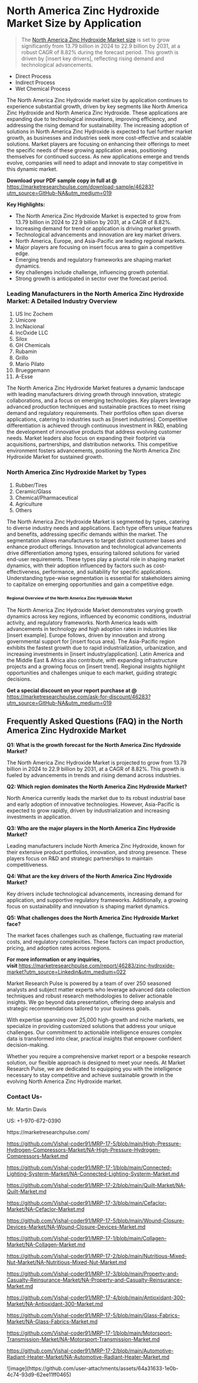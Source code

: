 <h1>North America Zinc Hydroxide Market&nbsp;Size by Application</h1><blockquote><p>The <a href="https://marketresearchpulse.com/download-sample/46283?utm_source=GitHub-NA&amp;utm_medium=019">North America Zinc Hydroxide Market size</a> is set to grow significantly from 13.79 billion in 2024 to 22.9 billion by 2031, at a robust CAGR of 8.82% during the forecast period. This growth is driven by [insert key drivers], reflecting rising demand and technological advancements.</p></blockquote><ul><li>Direct Process <li> Indirect Process <li> Wet Chemical Process</li></ul><p>The North America Zinc Hydroxide market size by application continues to experience substantial growth, driven by key segments like North America Zinc Hydroxide and North America Zinc Hydroxide. These applications are expanding due to technological innovations, improving efficiency, and addressing the rising demand for sustainability. The increasing adoption of solutions in North America Zinc Hydroxide is expected to fuel further market growth, as businesses and industries seek more cost-effective and scalable solutions. Market players are focusing on enhancing their offerings to meet the specific needs of these growing application areas, positioning themselves for continued success. As new applications emerge and trends evolve, companies will need to adapt and innovate to stay competitive in this dynamic market.</p><p><strong>Download your PDF sample copy in full at @ </strong><a href="https://marketresearchpulse.com/download-sample/46283?utm_source=GitHub-NA&amp;utm_medium=019">https://marketresearchpulse.com/download-sample/46283?utm_source=GitHub-NA&amp;utm_medium=019</a></p><p><strong>Key Highlights: </strong></p><ul><li>The North America Zinc Hydroxide Market is expected to grow from 13.79 billion in 2024 to 22.9 billion by 2031, at a CAGR of 8.82%.</li><li>Increasing demand for trend or application is driving market growth.</li><li>Technological advancements and innovation are key market drivers.</li><li>North America, Europe, and Asia-Pacific are leading regional markets.</li><li>Major players are focusing on insert focus area to gain a competitive edge.</li><li>Emerging trends and regulatory frameworks are shaping market dynamics.</li><li>Key challenges include challenge, influencing growth potential.</li><li>Strong growth is anticipated in sector over the forecast period.</li></ul><h3>Leading Manufacturers in the North America Zinc Hydroxide Market: A Detailed Industry Overview</h3><ol><li>US  Inc Zochem</li><li>Umicore</li><li> IncNacional</li><li> IncOxide LLC</li><li>Silox</li><li>GH Chemicals</li><li>Rubamin</li><li>Grillo</li><li>Mario Pilato</li><li>Brueggemann</li><li>A-Esse</li></ol><div class="flex max-w-full flex-col flex-grow"><div class="min-h-8 text-message flex w-full flex-col items-end gap-2 whitespace-normal break-words [.text-message+&amp;]:mt-5" dir="auto" data-message-author-role="assistant" data-message-id="fd8432e4-4910-450d-b182-61b7bfb0a01f" data-message-model-slug="gpt-4o"><div class="flex w-full flex-col gap-1 empty:hidden first:pt-[3px]"><div class="markdown prose w-full break-words dark:prose-invert light"><p>The North America Zinc Hydroxide Market features a dynamic landscape with leading manufacturers driving growth through innovation, strategic collaborations, and a focus on emerging technologies. Key players leverage advanced production techniques and sustainable practices to meet rising demand and regulatory requirements. Their portfolios often span diverse applications, catering to industries such as [insert industries]. Competitive differentiation is achieved through continuous investment in R&amp;D, enabling the development of innovative products that address evolving customer needs. Market leaders also focus on expanding their footprint via acquisitions, partnerships, and distribution networks. This competitive environment fosters advancements, positioning the North America Zinc Hydroxide Market for sustained growth.</p></div></div></div></div><h3>North America Zinc Hydroxide Market by Types</h3><ol><li>Rubber/Tires <li> Ceramic/Glass <li> Chemical/Pharmaceutical <li> Agriculture <li> Others</li></ol><div class="flex max-w-full flex-col flex-grow"><div class="min-h-8 text-message flex w-full flex-col items-end gap-2 whitespace-normal break-words [.text-message+&amp;]:mt-5" dir="auto" data-message-author-role="assistant" data-message-id="084470be-0bb7-4664-bddf-5156b4f41249" data-message-model-slug="gpt-4o-mini"><div class="flex w-full flex-col gap-1 empty:hidden first:pt-[3px]"><div class="markdown prose w-full break-words dark:prose-invert light"><p>The North America Zinc Hydroxide Market is segmented by types, catering to diverse industry needs and applications. Each type offers unique features and benefits, addressing specific demands within the market. The segmentation allows manufacturers to target distinct customer bases and enhance product offerings. Innovation and technological advancements drive differentiation among types, ensuring tailored solutions for varied end-user requirements. These types play a pivotal role in shaping market dynamics, with their adoption influenced by factors such as cost-effectiveness, performance, and suitability for specific applications. Understanding type-wise segmentation is essential for stakeholders aiming to capitalize on emerging opportunities and gain a competitive edge.</p></div></div></div></div><h3><span style="font-size: 11px;">Regional Overview of the North America Zinc Hydroxide Market</span></h3><div class="flex max-w-full flex-col flex-grow"><div class="min-h-8 text-message flex w-full flex-col items-end gap-2 whitespace-normal break-words [.text-message+&amp;]:mt-5" dir="auto" data-message-author-role="assistant" data-message-id="e9038762-ce64-4e30-91c9-9bd413514231" data-message-model-slug="gpt-4o-mini"><div class="flex w-full flex-col gap-1 empty:hidden first:pt-[3px]"><div class="markdown prose w-full break-words dark:prose-invert light"><p>The North America Zinc Hydroxide Market demonstrates varying growth dynamics across key regions, influenced by economic conditions, industrial activity, and regulatory frameworks. North America leads with advancements in technology and high adoption rates in industries like [insert example]. Europe follows, driven by innovation and strong governmental support for [insert focus area]. The Asia-Pacific region exhibits the fastest growth due to rapid industrialization, urbanization, and increasing investments in [insert industry/application]. Latin America and the Middle East &amp; Africa also contribute, with expanding infrastructure projects and a growing focus on [insert trend]. Regional insights highlight opportunities and challenges unique to each market, guiding strategic decisions.</p></div></div></div></div><p><strong>Get a special discount on your report purchase at @ </strong><a href="https://marketresearchpulse.com/ask-for-discount/46283?utm_source=GitHub-NA&amp;utm_medium=019">https://marketresearchpulse.com/ask-for-discount/46283?utm_source=GitHub-NA&amp;utm_medium=019</a></p><h2>Frequently Asked Questions (FAQ) in the North America Zinc Hydroxide Market</h2><p><strong>Q1: What is the growth forecast for the North America Zinc Hydroxide Market?</strong></p><p>The North America Zinc Hydroxide Market is projected to grow from 13.79 billion in 2024 to 22.9 billion by 2031, at a CAGR of 8.82%. This growth is fueled by advancements in trends and rising demand across industries.</p><p><strong>Q2: Which region dominates the North America Zinc Hydroxide Market?</strong></p><p>North America currently leads the market due to its robust industrial base and early adoption of innovative technologies. However, Asia-Pacific is expected to grow rapidly, driven by industrialization and increasing investments in application.</p><p><strong>Q3: Who are the major players in the North America Zinc Hydroxide Market?</strong></p><p>Leading manufacturers include North America Zinc Hydroxide, known for their extensive product portfolios, innovation, and strong presence. These players focus on R&amp;D and strategic partnerships to maintain competitiveness.</p><p><strong>Q4: What are the key drivers of the North America Zinc Hydroxide Market?</strong></p><p>Key drivers include technological advancements, increasing demand for application, and supportive regulatory frameworks. Additionally, a growing focus on sustainability and innovation is shaping market dynamics.</p><p><strong>Q5: What challenges does the North America Zinc Hydroxide Market face?</strong></p><p>The market faces challenges such as challenge, fluctuating raw material costs, and regulatory complexities. These factors can impact production, pricing, and adoption rates across regions.</p><p><strong>For more information or any inquiries, visit&nbsp;</strong><a href="https://marketresearchpulse.com/report/46283/zinc-hydroxide-market?utm_source=Linkedin&utm_medium=022">https://marketresearchpulse.com/report/46283/zinc-hydroxide-market?utm_source=Linkedin&utm_medium=022</a></p><p>Market Research Pulse is powered by a team of over 250 seasoned analysts and subject matter experts who leverage advanced data collection techniques and robust research methodologies to deliver actionable insights. We go beyond data presentation, offering deep analysis and strategic recommendations tailored to your business goals.</p><p>With expertise spanning over 25,000 high-growth and niche markets, we specialize in providing customized solutions that address your unique challenges. Our commitment to actionable intelligence ensures complex data is transformed into clear, practical insights that empower confident decision-making.</p><p>Whether you require a comprehensive market report or a bespoke research solution, our flexible approach is designed to meet your needs. At Market Research Pulse, we are dedicated to equipping you with the intelligence necessary to stay competitive and achieve sustainable growth in the evolving North America Zinc Hydroxide market.</p><h3><strong>Contact Us-</strong></h3><p>Mr. Martin Davis</p><p>US: +1-970-672-0390</p><p>https://marketresearchpulse.com/</p><p><a href="https://github.com/Vishal-coder91/MRP-17-5/blob/main/High-Pressure-Hydrogen-Compressors-Market/NA-High-Pressure-Hydrogen-Compressors-Market.md">https://github.com/Vishal-coder91/MRP-17-5/blob/main/High-Pressure-Hydrogen-Compressors-Market/NA-High-Pressure-Hydrogen-Compressors-Market.md</a></p><p><a href="https://github.com/Vishal-coder91/MRP-17-1/blob/main/Connected-Lighting-Systerm-Market/NA-Connected-Lighting-Systerm-Market.md">https://github.com/Vishal-coder91/MRP-17-1/blob/main/Connected-Lighting-Systerm-Market/NA-Connected-Lighting-Systerm-Market.md</a></p><p><a href="https://github.com/Vishal-coder91/MRP-17-2/blob/main/Quilt-Market/NA-Quilt-Market.md">https://github.com/Vishal-coder91/MRP-17-2/blob/main/Quilt-Market/NA-Quilt-Market.md</a></p><p><a href="https://github.com/Vishal-coder91/MRP-17-3/blob/main/Cefaclor-Market/NA-Cefaclor-Market.md">https://github.com/Vishal-coder91/MRP-17-3/blob/main/Cefaclor-Market/NA-Cefaclor-Market.md</a></p><p><a href="https://github.com/Vishal-coder91/MRP-17-5/blob/main/Wound-Closure-Devices-Market/NA-Wound-Closure-Devices-Market.md">https://github.com/Vishal-coder91/MRP-17-5/blob/main/Wound-Closure-Devices-Market/NA-Wound-Closure-Devices-Market.md</a></p><p><a href="https://github.com/Vishal-coder91/MRP-17-1/blob/main/Collagen-Market/NA-Collagen-Market.md">https://github.com/Vishal-coder91/MRP-17-1/blob/main/Collagen-Market/NA-Collagen-Market.md</a></p><p><a href="https://github.com/Vishal-coder91/MRP-17-2/blob/main/Nutritious-Mixed-Nut-Market/NA-Nutritious-Mixed-Nut-Market.md">https://github.com/Vishal-coder91/MRP-17-2/blob/main/Nutritious-Mixed-Nut-Market/NA-Nutritious-Mixed-Nut-Market.md</a></p><p><a href="https://github.com/Vishal-coder91/MRP-17-3/blob/main/Property-and-Casualty-Reinsurance-Market/NA-Property-and-Casualty-Reinsurance-Market.md">https://github.com/Vishal-coder91/MRP-17-3/blob/main/Property-and-Casualty-Reinsurance-Market/NA-Property-and-Casualty-Reinsurance-Market.md</a></p><p><a href="https://github.com/Vishal-coder91/MRP-17-4/blob/main/Antioxidant-300-Market/NA-Antioxidant-300-Market.md">https://github.com/Vishal-coder91/MRP-17-4/blob/main/Antioxidant-300-Market/NA-Antioxidant-300-Market.md</a></p><p><a href="https://github.com/Vishal-coder91/MRP-17-5/blob/main/Glass-Fabrics-Market/NA-Glass-Fabrics-Market.md">https://github.com/Vishal-coder91/MRP-17-5/blob/main/Glass-Fabrics-Market/NA-Glass-Fabrics-Market.md</a></p><p><a href="https://github.com/Vishal-coder91/MRP-17-1/blob/main/Motorsport-Transmission-Market/NA-Motorsport-Transmission-Market.md">https://github.com/Vishal-coder91/MRP-17-1/blob/main/Motorsport-Transmission-Market/NA-Motorsport-Transmission-Market.md</a></p><p><a href="https://github.com/Vishal-coder91/MRP-17-2/blob/main/Automotive-Radiant-Heater-Market/NA-Automotive-Radiant-Heater-Market.md">https://github.com/Vishal-coder91/MRP-17-2/blob/main/Automotive-Radiant-Heater-Market/NA-Automotive-Radiant-Heater-Market.md</a></p>
![image](https://github.com/user-attachments/assets/64a31633-1e0b-4c74-93d9-62ee11ff0465)
